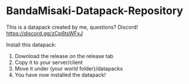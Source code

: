# BandaMisaki-Datapack-Repository
This is a datapack created by me, questions? Discord! https://discord.gg/zCp6tsWFxJ

Install this datapack:
1. Download the release on the release tab
2. Copy it to your server/client
3. Move it under (your world folder)/datapacks
4. You have now installed the datapack!
